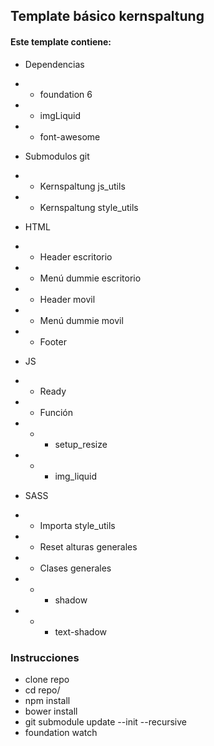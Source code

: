 ## Template básico kernspaltung

#### Este template contiene:

- Dependencias
- - foundation 6
- - imgLiquid
- - font-awesome


- Submodulos git
- - Kernspaltung js_utils
- - Kernspaltung style_utils


- HTML
- - Header escritorio
- - Menú dummie escritorio
- - Header movil
- - Menú dummie movil
- - Footer

- JS
- - Ready
- - Función
- - - setup_resize
- - - img_liquid

- SASS
- - Importa style_utils
- - Reset alturas generales
- - Clases generales
- - - shadow
- - - text-shadow


### Instrucciones
- clone repo
- cd repo/
- npm install
- bower install
- git submodule update --init --recursive
- foundation watch

